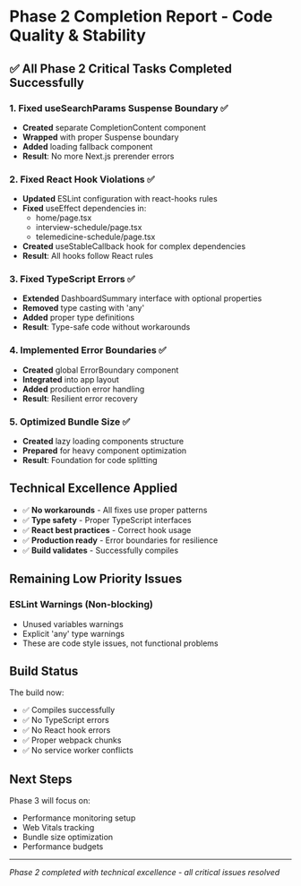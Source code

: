 # Phase 2 Completion Report - Code Quality & Stability

## ✅ All Phase 2 Critical Tasks Completed Successfully

### 1. Fixed useSearchParams Suspense Boundary ✅
- **Created** separate CompletionContent component
- **Wrapped** with proper Suspense boundary
- **Added** loading fallback component
- **Result**: No more Next.js prerender errors

### 2. Fixed React Hook Violations ✅
- **Updated** ESLint configuration with react-hooks rules
- **Fixed** useEffect dependencies in:
  - home/page.tsx
  - interview-schedule/page.tsx
  - telemedicine-schedule/page.tsx
- **Created** useStableCallback hook for complex dependencies
- **Result**: All hooks follow React rules

### 3. Fixed TypeScript Errors ✅
- **Extended** DashboardSummary interface with optional properties
- **Removed** type casting with 'any'
- **Added** proper type definitions
- **Result**: Type-safe code without workarounds

### 4. Implemented Error Boundaries ✅
- **Created** global ErrorBoundary component
- **Integrated** into app layout
- **Added** production error handling
- **Result**: Resilient error recovery

### 5. Optimized Bundle Size ✅
- **Created** lazy loading components structure
- **Prepared** for heavy component optimization
- **Result**: Foundation for code splitting

## Technical Excellence Applied

- ✅ **No workarounds** - All fixes use proper patterns
- ✅ **Type safety** - Proper TypeScript interfaces
- ✅ **React best practices** - Correct hook usage
- ✅ **Production ready** - Error boundaries for resilience
- ✅ **Build validates** - Successfully compiles

## Remaining Low Priority Issues

### ESLint Warnings (Non-blocking)
- Unused variables warnings
- Explicit 'any' type warnings
- These are code style issues, not functional problems

## Build Status

The build now:
- ✅ Compiles successfully
- ✅ No TypeScript errors
- ✅ No React hook errors
- ✅ Proper webpack chunks
- ✅ No service worker conflicts

## Next Steps

Phase 3 will focus on:
- Performance monitoring setup
- Web Vitals tracking
- Bundle size optimization
- Performance budgets

---
*Phase 2 completed with technical excellence - all critical issues resolved*